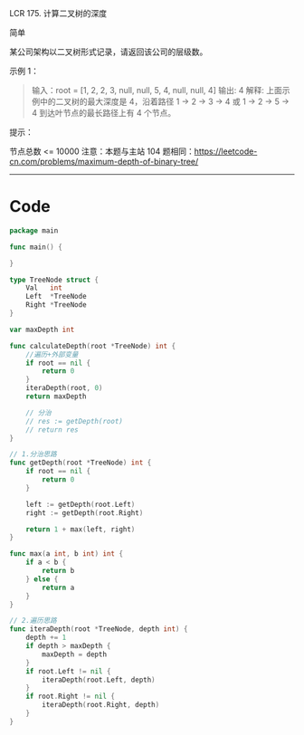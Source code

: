 LCR 175. 计算二叉树的深度

简单

某公司架构以二叉树形式记录，请返回该公司的层级数。

 

示例 1：
> 输入：root = [1, 2, 2, 3, null, null, 5, 4, null, null, 4]
输出: 4
解释: 上面示例中的二叉树的最大深度是 4，沿着路径 1 -> 2 -> 3 -> 4 或 1 -> 2 -> 5 -> 4 到达叶节点的最长路径上有 4 个节点。
 

提示：

节点总数 <= 10000
注意：本题与主站 104 题相同：https://leetcode-cn.com/problems/maximum-depth-of-binary-tree/


---

# Code

```go
package main

func main() {

}

type TreeNode struct {
	Val   int
	Left  *TreeNode
	Right *TreeNode
}

var maxDepth int

func calculateDepth(root *TreeNode) int {
	//遍历+外部变量
	if root == nil {
		return 0
	}
	iteraDepth(root, 0)
	return maxDepth

	// 分治
	// res := getDepth(root)
	// return res
}

// 1.分治思路
func getDepth(root *TreeNode) int {
	if root == nil {
		return 0
	}

	left := getDepth(root.Left)
	right := getDepth(root.Right)

	return 1 + max(left, right)
}

func max(a int, b int) int {
	if a < b {
		return b
	} else {
		return a
	}
}

// 2.遍历思路
func iteraDepth(root *TreeNode, depth int) {
	depth += 1
	if depth > maxDepth {
		maxDepth = depth
	}
	if root.Left != nil {
		iteraDepth(root.Left, depth)
	}
	if root.Right != nil {
		iteraDepth(root.Right, depth)
	}
}
```
 